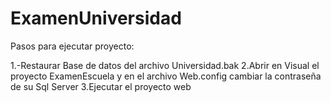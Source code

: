# ExamenUniversidad
Pasos para ejecutar proyecto:

1.-Restaurar Base de datos del archivo Universidad.bak
2.Abrir en Visual el proyecto ExamenEscuela y en el archivo Web.config cambiar la contraseña de su Sql Server
3.Ejecutar el proyecto web
